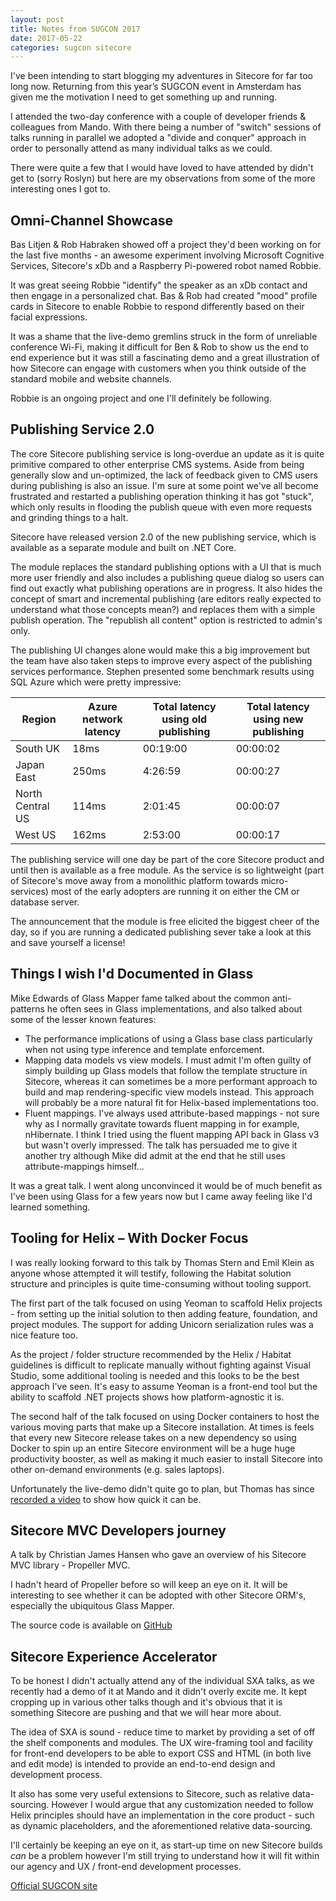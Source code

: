 ```yaml
---
layout: post
title: Notes from SUGCON 2017
date: 2017-05-22
categories: sugcon sitecore
---
```

I've been intending to start blogging my adventures in Sitecore for far too long now. Returning from this year’s SUGCON event in Amsterdam has given me the motivation I need to get something up and running.

I attended the two-day conference with a couple of developer friends & colleagues from Mando. With there being a number of "switch" sessions of talks running in parallel we adopted a "divide and conquer" approach in order to personally attend as many individual talks as we could. 

There were quite a few that I would have loved to have attended by didn't get to (sorry Roslyn) but here are my observations from some of the more interesting ones I got to.

## Omni-Channel Showcase 

Bas Litjen & Rob Habraken showed off a project they'd been working on for the last five months - an awesome experiment involving Microsoft Cognitive Services, Sitecore's xDb and a Raspberry Pi-powered robot named Robbie. 

It was great seeing Robbie "identify" the speaker as an xDb contact and then engage in a personalized chat. Bas & Rob had created "mood" profile cards in Sitecore to enable Robbie to respond differently based on their facial expressions. 

It was a shame that the live-demo gremlins struck in the form of unreliable conference Wi-Fi, making it difficult for Ben & Rob to show us the end to end experience but it was still a fascinating demo and a great illustration of how Sitecore can engage with customers when you think outside of the standard mobile and website channels.

Robbie is an ongoing project and one I'll definitely be following.

## Publishing Service 2.0

The core Sitecore publishing service is long-overdue an update as it is quite primitive compared to other enterprise CMS systems. Aside from being generally slow and un-optimized, the lack of feedback given to CMS users during publishing is also an issue. I'm sure at some point we've all become frustrated and restarted a publishing operation thinking it has got "stuck", which only results in flooding the publish queue with even more requests and grinding things to a halt.

Sitecore have released version 2.0 of the new publishing service, which is available as a separate module and built on .NET Core. 

The module replaces the standard publishing options with a UI that is much more user friendly and also includes a publishing queue dialog so users can find out exactly what publishing operations are in progress. It also hides the concept of smart and incremental publishing (are editors really expected to understand what those concepts mean?) and replaces them with a simple publish operation. The "republish all content" option is restricted to admin's only. 

The publishing UI changes alone would make this a big improvement but the team have also taken steps to improve every aspect of the publishing services performance. Stephen presented some benchmark results using SQL Azure which were pretty impressive:

| Region           | Azure network latency | Total latency using old publishing | Total latency using new publishing |
| ---------------- | --------------------- | ---------------------------------- | ---------------------------------- |
| South UK         | 18ms                  | 00:19:00                           | 00:00:02                           |
| Japan East       | 250ms                 | 4:26:59                            | 00:00:27                           |
| North Central US | 114ms                 | 2:01:45                            | 00:00:07                           |
| West US          | 162ms                 | 2:53:00                            | 00:00:17                           |

The publishing service will one day be part of the core Sitecore product and until then is available as a free module. As the service is so lightweight (part of Sitecore's move away from a monolithic platform towards micro-services) most of the early adopters are running it on either the CM or database server.

The announcement that the module is free elicited the biggest cheer of the day, so if you are running a dedicated publishing sever take a look at this and save yourself a license!

## Things I wish I'd Documented in Glass

Mike Edwards of Glass Mapper fame talked about the common anti-patterns he often sees in Glass implementations, and also talked about some of the lesser known features:

* The performance implications of using a Glass base class particularly when not using type inference and template enforcement.
* Mapping data models vs view models. I must admit I'm often guilty of simply building up Glass models that follow the template structure in Sitecore, whereas it can sometimes be a more performant approach to build and map rendering-specific view models instead. This approach will probably be a more natural fit for Helix-based implementations too.
* Fluent mappings. I've always used attribute-based mappings - not sure why as I normally gravitate towards fluent mapping in for example, nHibernate. I think I tried using the fluent mapping API back in Glass v3 but wasn't overly impressed. The talk has persuaded me to give it another try although Mike did admit at the end that he still uses attribute-mappings himself...

It was a great talk. I went along unconvinced it would be of much benefit as I've been using Glass for a few years now but I came away feeling like I'd learned something.

## Tooling for Helix – With Docker Focus

I was really looking forward to this talk by Thomas Stern and Emil Klein as anyone whose attempted it will testify, following the Habitat solution structure and principles is quite time-consuming without tooling support. 

The first part of the talk focused on using Yeoman to scaffold Helix projects - from setting up the initial solution to then adding feature, foundation, and project modules. The support for adding Unicorn serialization rules was a nice feature too. 

As the project / folder structure recommended by the Helix / Habitat guidelines is difficult to replicate manually without fighting against Visual Studio, some additional tooling is needed and this looks to be the best approach I've seen. It's easy to assume Yeoman is a front-end tool but the ability to scaffold .NET projects shows how platform-agnostic it is.

The second half of the talk focused on using Docker containers to host the various moving parts that make up a Sitecore installation. At times is feels that every new Sitecore release takes on a new dependency so using Docker to spin up an entire Sitecore environment will be a huge huge productivity booster, as well as making it much easier to install Sitecore into other on-demand environments (e.g. sales laptops).

Unfortunately the live-demo didn't quite go to plan, but Thomas has since [recorded a video](https://www.youtube.com/watch?v=fGmiwvri8Rs) to show how quick it can be.

## Sitecore MVC Developers journey

A talk by Christian James Hansen who gave an overview of his Sitecore MVC library - Propeller MVC. 

I hadn't heard of Propeller before so will keep an eye on it. It will be interesting to see whether it can be adopted with other Sitecore ORM's, especially the ubiquitous Glass Mapper. 

The source code is available on [GitHub](https://github.com/galtrold/propeller.mvc)

## Sitecore Experience Accelerator

To be honest I didn't actually attend any of the individual SXA talks, as we recently had a demo of it at Mando and it didn't overly excite me. It kept cropping up in various other talks though and it's obvious that it is something Sitecore are pushing and that we will hear more about.

The idea of SXA is sound - reduce time to market by providing a set of off the shelf components and modules. The UX wire-framing tool and facility for front-end developers to be able to export CSS and HTML (in both live and edit mode) is intended to provide an end-to-end design and development process.

It also has some very useful extensions to Sitecore, such as relative data-sourcing. However I would argue that any customization needed to follow Helix principles should have an implementation in the core product - such as dynamic placeholders, and the aforementioned relative data-sourcing.

I'll certainly be keeping an eye on it, as start-up time on new Sitecore builds _can_ be a problem however I'm still trying to understand how it will fit within our agency and UX / front-end development processes. 

[Official SUGCON site](http://www.sugcon.eu/)
